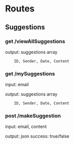 # Routes

## Suggestions
### get /viewAllSuggestions
output: suggestions array

        ID, Sender, Date, Content

### get /mySuggestions
input:  email

output: suggestions array

        ID, Sender, Date, Content

### post /makeSuggestion
input: email, content

output: json success: true/false


